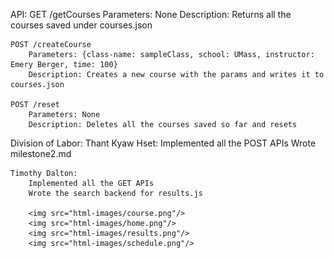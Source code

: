 API:
    GET /getCourses
        Parameters: None
        Description: Returns all the courses saved under courses.json

    POST /createCourse
        Parameters: {class-name: sampleClass, school: UMass, instructor: Emery Berger, time: 100}
        Description: Creates a new course with the params and writes it to courses.json
    
    POST /reset
        Parameters: None
        Description: Deletes all the courses saved so far and resets

Division of Labor:
    Thant Kyaw Hset:
        Implemented all the POST APIs
        Wrote milestone2.md

    Timothy Dalton:
        Implemented all the GET APIs
        Wrote the search backend for results.js

        <img src="html-images/course.png"/>
        <img src="html-images/home.png"/>
        <img src="html-images/results.png"/>
        <img src="html-images/schedule.png"/>
